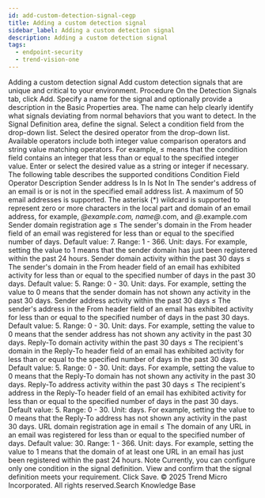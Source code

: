 ```yaml
---
id: add-custom-detection-signal-cegp
title: Adding a custom detection signal
sidebar_label: Adding a custom detection signal
description: Adding a custom detection signal
tags:
  - endpoint-security
  - trend-vision-one
---
```


 Adding a custom detection signal Add custom detection signals that are unique and critical to your environment. Procedure On the Detection Signals tab, click Add. Specify a name for the signal and optionally provide a description in the Basic Properties area. The name can help clearly identify what signals deviating from normal behaviors that you want to detect. In the Signal Definition area, define the signal. Select a condition field from the drop-down list. Select the desired operator from the drop-down list. Available operators include both integer value comparison operators and string value matching operators. For example, ≤ means that the condition field contains an integer that less than or equal to the specified integer value. Enter or select the desired value as a string or integer if necessary. The following table describes the supported conditions Condition Field Operator Description Sender address Is In Is Not In The sender's address of an email is or is not in the specified email address list. A maximum of 50 email addresses is supported. The asterisk (*) wildcard is supported to represent zero or more characters in the local part and domain of an email address, for example, *@example.com, name@*.com, and *@*.example.com Sender domain registration age ≤ The sender's domain in the From header field of an email was registered for less than or equal to the specified number of days. Default value: 7. Range: 1 - 366. Unit: days. For example, setting the value to 1 means that the sender domain has just been registered within the past 24 hours. Sender domain activity within the past 30 days ≤ The sender's domain in the From header field of an email has exhibited activity for less than or equal to the specified number of days in the past 30 days. Default value: 5. Range: 0 - 30. Unit: days. For example, setting the value to 0 means that the sender domain has not shown any activity in the past 30 days. Sender address activity within the past 30 days ≤ The sender's address in the From header field of an email has exhibited activity for less than or equal to the specified number of days in the past 30 days. Default value: 5. Range: 0 - 30. Unit: days. For example, setting the value to 0 means that the sender address has not shown any activity in the past 30 days. Reply-To domain activity within the past 30 days ≤ The recipient's domain in the Reply-To header field of an email has exhibited activity for less than or equal to the specified number of days in the past 30 days. Default value: 5. Range: 0 - 30. Unit: days. For example, setting the value to 0 means that the Reply-To domain has not shown any activity in the past 30 days. Reply-To address activity within the past 30 days ≤ The recipient's address in the Reply-To header field of an email has exhibited activity for less than or equal to the specified number of days in the past 30 days. Default value: 5. Range: 0 - 30. Unit: days. For example, setting the value to 0 means that the Reply-To address has not shown any activity in the past 30 days. URL domain registration age in email ≤ The domain of any URL in an email was registered for less than or equal to the specified number of days. Default value: 30. Range: 1 - 366. Unit: days. For example, setting the value to 1 means that the domain of at least one URL in an email has just been registered within the past 24 hours. Note Currently, you can configure only one condition in the signal definition. View and confirm that the signal definition meets your requirement. Click Save. © 2025 Trend Micro Incorporated. All rights reserved.Search Knowledge Base
